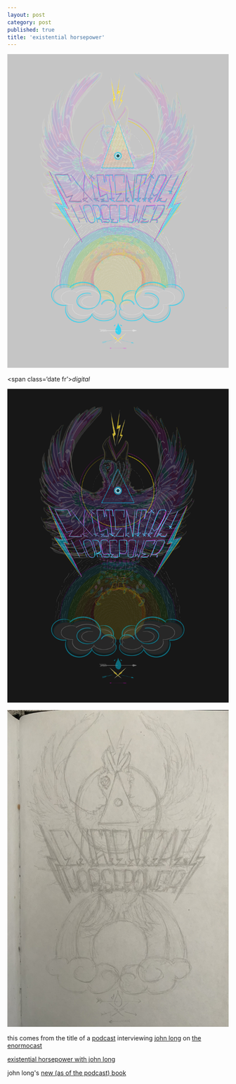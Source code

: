 ```yaml
---
layout: post
category: post
published: true
title: 'existential horsepower'
---
```

![existential horsepower light](/media/ehp/existential-horsepower-light.png)
<!--more-->   
<span class=‘date fr’>*digital*</span>  
  
  
![existential horsepower dark](/media/ehp/existential-horsepower-dark.png)  
  
![existential horsepower sketch](/media/ehp/existential-horsepower-sketch.jpeg)  
  
  
this comes from the title of a [podcast][1] interviewing [john long][2] on [the enormocast][3]  
  
[existential horsepower with john long][1]  
  
  
john long's [new (as of the podcast) book][4]
  
  
[1]:https://enormocast.com/2021/07/enormocast-223-john-long-existential-horsepower/
[2]:https://en.wikipedia.org/wiki/John_Long_(climber)
[3]:https://enormocast.com
[4]:https://www.diangelopublications.com/books/icarus-syndrome?rq=icarus
